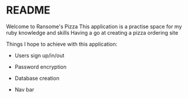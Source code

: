 # README

Welcome to Ransome's Pizza
This application is a practise space for my ruby knowledge and skills
Having a go at creating a pizza ordering site

Things I hope to achieve with this application:

* Users sign up/in/out

* Password encryption

* Database creation

* Nav bar
